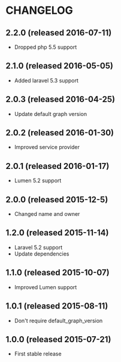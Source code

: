 # CHANGELOG

## 2.2.0 (released 2016-07-11)

- Dropped php 5.5 support

## 2.1.0 (released 2016-05-05)

- Added laravel 5.3 support

## 2.0.3 (released 2016-04-25)

- Update default graph version

## 2.0.2 (released 2016-01-30)

- Improved service provider

## 2.0.1 (released 2016-01-17)

- Lumen 5.2 support

## 2.0.0 (released 2015-12-5)

- Changed name and owner

## 1.2.0 (released 2015-11-14)

- Laravel 5.2 support
- Update dependencies

## 1.1.0 (released 2015-10-07)

- Improved Lumen support

## 1.0.1 (released 2015-08-11)

- Don't require default_graph_version

## 1.0.0 (released 2015-07-21)

- First stable release
